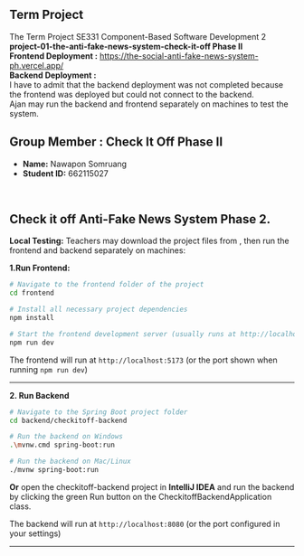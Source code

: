 ## Term Project
The Term Project SE331 Component-Based Software Development 2<br>
**project-01-the-anti-fake-news-system-check-it-off Phase II** <br>
**Frontend Deployment :** https://the-social-anti-fake-news-system-ph.vercel.app/ <br>
**Backend Deployment :**  <br> I have to admit that the backend deployment was not completed because the frontend was deployed but could not connect to the backend. <br>
Ajan may run the backend and frontend separately on machines to test the system.
<br>

## Group Member : Check It Off Phase II
- **Name:** Nawapon Somruang  
- **Student ID:** 662115027  
<br>

## Check it off Anti-Fake News System Phase 2.
**Local Testing:** Teachers may download the project files from , then run the frontend and backend separately on machines:
<br>

**1.Run Frontend:**  
```bash
# Navigate to the frontend folder of the project
cd frontend

# Install all necessary project dependencies
npm install

# Start the frontend development server (usually runs at http://localhost:5173)
npm run dev
````

The frontend will run at `http://localhost:5173` (or the port shown when running `npm run dev`)

---

**2. Run Backend**
```bash
# Navigate to the Spring Boot project folder
cd backend/checkitoff-backend

# Run the backend on Windows
.\mvnw.cmd spring-boot:run

# Run the backend on Mac/Linux
./mvnw spring-boot:run
```
**Or**
open the checkitoff-backend project in **IntelliJ IDEA** and run the backend by clicking the green Run button on the CheckitoffBackendApplication class.

The backend will run at `http://localhost:8080` (or the port configured in your settings)

---

